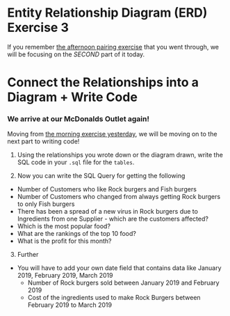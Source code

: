 # Entity Relationship Diagram (ERD) Exercise 3

If you remember [the afternoon pairing exercise](https://wdi-sg.github.io/gitbook-2019/04-databases/relational/erd.html) that you went through, we will be focusing on the *SECOND* part of it today.

# Connect the Relationships into a Diagram + Write Code

### We arrive at our McDonalds Outlet again!

Moving from [the morning exercise yesterday](./erd-exercise-3.md), we will be moving on to the next part to writing code!

1. Using the relationships you wrote down or the diagram drawn, write the SQL code in your `.sql` file for the `tables`.

2. Now you can write the SQL Query for getting the following
  - Number of Customers who like Rock burgers and Fish burgers
  - Number of Customers who changed from always getting Rock burgers to only Fish burgers
  - There has been a spread of a new virus in Rock burgers due to Ingredients from one Supplier - which are the customers affected?
  - Which is the most popular food?
  - What are the rankings of the top 10 food?
  - What is the profit for this month?

3. Further
  - You will have to add your own date field that contains data like January 2019, February 2019, March 2019
    - Number of Rock burgers sold between January 2019 and February 2019
    - Cost of the ingredients used to make Rock Burgers between February 2019 to March 2019

